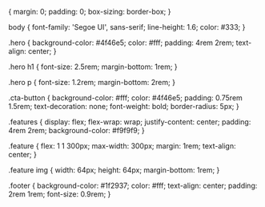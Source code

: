 {
    margin: 0;
    padding: 0;
    box-sizing: border-box;
}

body {
    font-family: 'Segoe UI', sans-serif;
    line-height: 1.6;
    color: #333;
}

.hero {
    background-color: #4f46e5;
    color: #fff;
    padding: 4rem 2rem;
    text-align: center;
}

.hero h1 {
    font-size: 2.5rem;
    margin-bottom: 1rem;
}

.hero p {
    font-size: 1.2rem;
    margin-bottom: 2rem;
}

.cta-button {
    background-color: #fff;
    color: #4f46e5;
    padding: 0.75rem 1.5rem;
    text-decoration: none;
    font-weight: bold;
    border-radius: 5px;
}

.features {
    display: flex;
    flex-wrap: wrap;
    justify-content: center;
    padding: 4rem 2rem;
    background-color: #f9f9f9;
}

.feature {
    flex: 1 1 300px;
    max-width: 300px;
    margin: 1rem;
    text-align: center;
}

.feature img {
    width: 64px;
    height: 64px;
    margin-bottom: 1rem;
}

.footer {
    background-color: #1f2937;
    color: #fff;
    text-align: center;
    padding: 2rem 1rem;
    font-size: 0.9rem;
}



